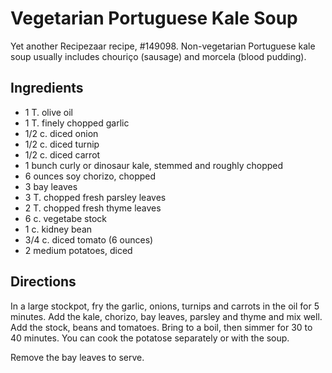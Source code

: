 # Vegetarian Portuguese Kale Soup

Yet another Recipezaar recipe, #149098.  Non-vegetarian Portuguese kale soup usually includes chouriço (sausage) and morcela (blood pudding).

## Ingredients

* 1 T. olive oil
* 1 T. finely chopped garlic
* 1/2 c. diced onion
* 1/2 c. diced turnip
* 1/2 c. diced carrot
* 1 bunch curly or dinosaur kale, stemmed and roughly chopped
* 6 ounces soy chorizo, chopped
* 3 bay leaves
* 3 T. chopped fresh parsley leaves
* 2 T. chopped fresh thyme leaves
* 6 c. vegetabe stock
* 1 c. kidney bean
* 3/4 c. diced tomato (6 ounces)
* 2 medium potatoes, diced

## Directions

In a large stockpot, fry the garlic, onions, turnips and carrots in the oil for 5 minutes. Add the kale, chorizo, bay leaves, parsley and thyme and mix well. Add the stock, beans and tomatoes. Bring to a boil, then simmer for 30 to 40 minutes.  You can cook the potatose separately or with the soup.

Remove the bay leaves to serve.
